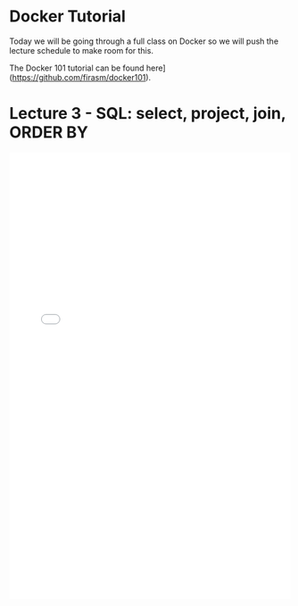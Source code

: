 # Docker Tutorial

Today we will be going through a full class on Docker so we will push the lecture schedule to make room for this.

The Docker 101 tutorial can be found here](https://github.com/firasm/docker101).

# Lecture 3 - SQL: select, project, join, ORDER BY

<iframe src="../data_540_lecture3_sql.pdf" width="100%" height="800px" frameBorder="0"> </iframe>